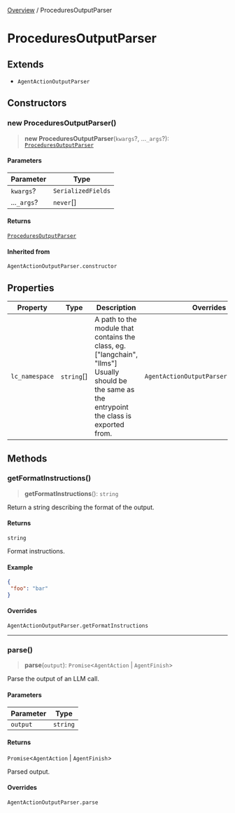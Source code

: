 [Overview](../index.md) / ProceduresOutputParser

# ProceduresOutputParser

## Extends

- `AgentActionOutputParser`

## Constructors

### new ProceduresOutputParser()

> **new ProceduresOutputParser**(`kwargs`?, ...`_args`?): [`ProceduresOutputParser`](ProceduresOutputParser.md)

#### Parameters

| Parameter | Type |
| ------ | ------ |
| `kwargs`? | `SerializedFields` |
| ...`_args`? | `never`[] |

#### Returns

[`ProceduresOutputParser`](ProceduresOutputParser.md)

#### Inherited from

`AgentActionOutputParser.constructor`

## Properties

| Property | Type | Description | Overrides |
| ------ | ------ | ------ | ------ |
| `lc_namespace` | `string`[] | A path to the module that contains the class, eg. ["langchain", "llms"] Usually should be the same as the entrypoint the class is exported from. | `AgentActionOutputParser.lc_namespace` |

## Methods

### getFormatInstructions()

> **getFormatInstructions**(): `string`

Return a string describing the format of the output.

#### Returns

`string`

Format instructions.

#### Example

```json
{
 "foo": "bar"
}
```

#### Overrides

`AgentActionOutputParser.getFormatInstructions`

***

### parse()

> **parse**(`output`): `Promise`\<`AgentAction` \| `AgentFinish`\>

Parse the output of an LLM call.

#### Parameters

| Parameter | Type |
| ------ | ------ |
| `output` | `string` |

#### Returns

`Promise`\<`AgentAction` \| `AgentFinish`\>

Parsed output.

#### Overrides

`AgentActionOutputParser.parse`

